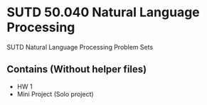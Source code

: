 # SUTD 50.040 Natural Language Processing
SUTD Natural Language Processing Problem Sets
## Contains (Without helper files)
* HW 1
* Mini Project (Solo project)